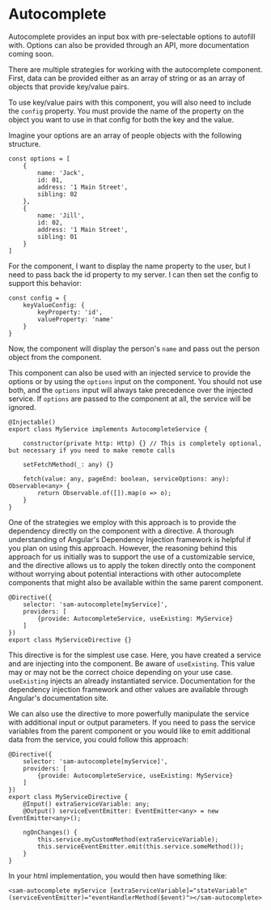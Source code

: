 # Autocomplete

Autocomplete provides an input box with pre-selectable options to autofill with. Options can also be provided through an API, more documentation coming soon.

There are multiple strategies for working with the autocomplete component. First, data can be provided either as an array of string or as an array of objects that provide key/value pairs. 

To use key/value pairs with this component, you will also need to include the `config` property. You must provide the name of the property on the object you want to use in that config for both the key and the value.

Imagine your options are an array of people objects with the following structure.
```
const options = [
    {
        name: 'Jack',
        id: 01,
        address: '1 Main Street',
        sibling: 02
    },
    {
        name: 'Jill',
        id: 02,
        address: '1 Main Street',
        sibling: 01
    }
]
```
For the component, I want to display the name property to the user, but I need to pass back the id property to my server. I can then set the config to support this behavior:
```
const config = {
    keyValueConfig: {
        keyProperty: 'id',
        valueProperty: 'name'
    }
}
```
Now, the component will display the person's `name` and pass out the person object from the component.

This component can also be used with an injected service to provide the options or by using the `options` input on the component. You should not use both, and the `options` input will always take precedence over the injected service. If `options` are passed to the component at all, the service will be ignored.

```
@Injectable()
export class MyService implements AutocompleteService {

    constructor(private http: Http) {} // This is completely optional, but necessary if you need to make remote calls

    setFetchMethod(_: any) {}

    fetch(value: any, pageEnd: boolean, serviceOptions: any): Observable<any> {
        return Observable.of([]).map(o => o);
    }
}
```

One of the strategies we employ with this approach is to provide the dependency directly on the component with a directive. A thorough understanding of Angular's Dependency Injection framework is helpful if you plan on using this approach. However, the reasoning behind this approach for us initially was to support the use of a customizable service, and the directive allows us to apply the token directly onto the component without worrying about potential interactions with other autocomplete components that might also be available within the same parent component.

```
@Directive({
    selector: 'sam-autocomplete[myService]',
    providers: [
        {provide: AutocompleteService, useExisting: MyService}
    ]
})
export class MyServiceDirective {}
``` 

This directive is for the simplest use case. Here, you have created a service and are injecting into the component. Be aware of `useExisting`. This value may or may not be the correct choice depending on your use case. `useExisting` injects an already instantiated service. Documentation for the dependency injection framework and other values are available through Angular's documentation site.

We can also use the directive to more powerfully manipulate the service with additional input or output parameters. If you need to pass the service variables from the parent component or you would like to emit additional data from the service, you could follow this approach:

```
@Directive({
    selector: 'sam-autocomplete[myService]',
    providers: [
        {provide: AutocompleteService, useExisting: MyService}
    ]
})
export class MyServiceDirective {
    @Input() extraServiceVariable: any;
    @Output() serviceEventEmitter: EventEmitter<any> = new EventEmitter<any>();

    ngOnChanges() {
        this.service.myCustomMethod(extraServiceVariable);
        this.serviceEventEmitter.emit(this.service.someMethod());
    }
}
``` 

In your html implementation, you would then have something like:

`<sam-autocomplete myService [extraServiceVariable]="stateVariable" (serviceEventEmitter)="eventHandlerMethod($event)"></sam-autocomplete>`
